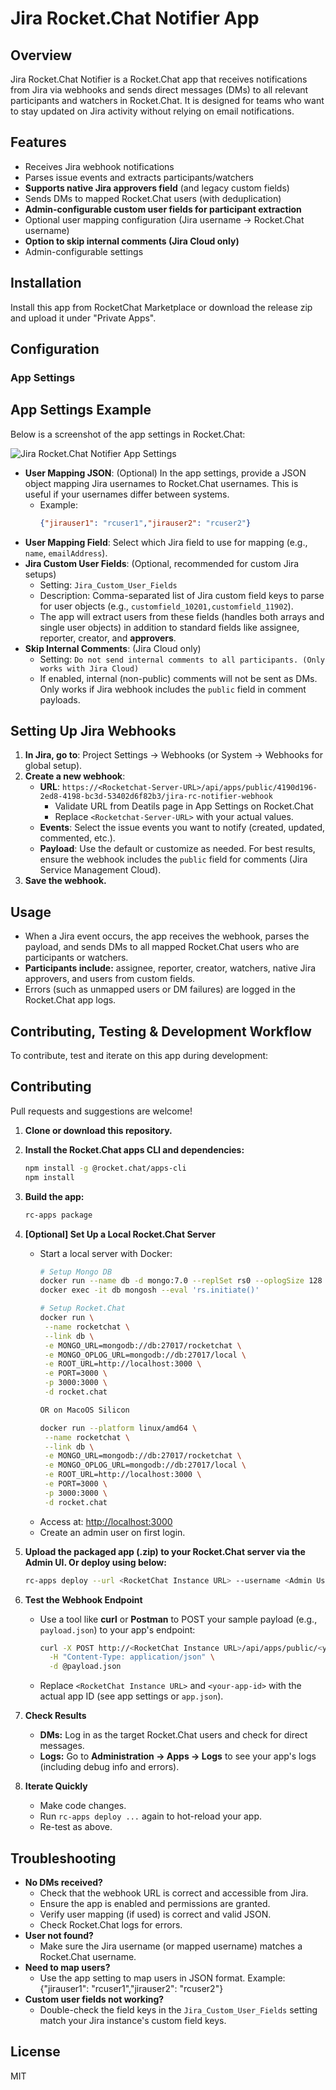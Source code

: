 # Jira Rocket.Chat Notifier App

## Overview
Jira Rocket.Chat Notifier is a Rocket.Chat app that receives notifications from Jira via webhooks and sends direct messages (DMs) to all relevant participants and watchers in Rocket.Chat. It is designed for teams who want to stay updated on Jira activity without relying on email notifications.

## Features
- Receives Jira webhook notifications
- Parses issue events and extracts participants/watchers
- **Supports native Jira approvers field** (and legacy custom fields)
- Sends DMs to mapped Rocket.Chat users (with deduplication)
- **Admin-configurable custom user fields for participant extraction**
- Optional user mapping configuration (Jira username → Rocket.Chat username)
- **Option to skip internal comments (Jira Cloud only)**
- Admin-configurable settings

## Installation
Install this app from RocketChat Marketplace or download the release zip and upload it under "Private Apps".

## Configuration
### App Settings

## App Settings Example
Below is a screenshot of the app settings in Rocket.Chat:

![Jira Rocket.Chat Notifier App Settings](settings-screenshot.png)

- **User Mapping JSON**: (Optional) In the app settings, provide a JSON object mapping Jira usernames to Rocket.Chat usernames. This is useful if your usernames differ between systems.
  - Example:
    ```json
    {"jirauser1": "rcuser1","jirauser2": "rcuser2"}
    ```
- **User Mapping Field**: Select which Jira field to use for mapping (e.g., `name`, `emailAddress`).
- **Jira Custom User Fields**: (Optional, recommended for custom Jira setups)
  - Setting: `Jira_Custom_User_Fields`
  - Description: Comma-separated list of Jira custom field keys to parse for user objects (e.g., `customfield_10201,customfield_11902`).
  - The app will extract users from these fields (handles both arrays and single user objects) in addition to standard fields like assignee, reporter, creator, and **approvers**.
- **Skip Internal Comments**: (Jira Cloud only)
  - Setting: `Do not send internal comments to all participants. (Only works with Jira Cloud)`
  - If enabled, internal (non-public) comments will not be sent as DMs. Only works if Jira webhook includes the `public` field in comment payloads.


## Setting Up Jira Webhooks
1. **In Jira, go to**: Project Settings → Webhooks (or System → Webhooks for global setup).
2. **Create a new webhook**:
   - **URL**: `https://<Rocketchat-Server-URL>/api/apps/public/4190d196-2ed8-4198-bc3d-53402d6f82b3/jira-rc-notifier-webhook`
     - Validate URL from Deatils page in App Settings on Rocket.Chat 
     - Replace `<Rocketchat-Server-URL>` with your actual values.
   - **Events**: Select the issue events you want to notify (created, updated, commented, etc.).
   - **Payload**: Use the default or customize as needed. For best results, ensure the webhook includes the `public` field for comments (Jira Service Management Cloud).
3. **Save the webhook.**

## Usage
- When a Jira event occurs, the app receives the webhook, parses the payload, and sends DMs to all mapped Rocket.Chat users who are participants or watchers.
- **Participants include:** assignee, reporter, creator, watchers, native Jira approvers, and users from custom fields.
- Errors (such as unmapped users or DM failures) are logged in the Rocket.Chat app logs.


## Contributing, Testing & Development Workflow
To contribute, test and iterate on this app during development:

## Contributing
Pull requests and suggestions are welcome!

1. **Clone or download this repository.**
2. **Install the Rocket.Chat apps CLI and dependencies:**
   ```sh
   npm install -g @rocket.chat/apps-cli
   npm install
   ```
3. **Build the app:**
   ```sh
   rc-apps package
   ```
4. **[Optional] Set Up a Local Rocket.Chat Server**
   - Start a local server with Docker:
     ```sh
     # Setup Mongo DB
     docker run --name db -d mongo:7.0 --replSet rs0 --oplogSize 128
     docker exec -it db mongosh --eval 'rs.initiate()'

     # Setup Rocket.Chat
     docker run \
      --name rocketchat \
      --link db \
      -e MONGO_URL=mongodb://db:27017/rocketchat \
      -e MONGO_OPLOG_URL=mongodb://db:27017/local \
      -e ROOT_URL=http://localhost:3000 \
      -e PORT=3000 \
      -p 3000:3000 \
      -d rocket.chat

     OR on MacoOS Silicon

     docker run --platform linux/amd64 \
      --name rocketchat \
      --link db \
      -e MONGO_URL=mongodb://db:27017/rocketchat \
      -e MONGO_OPLOG_URL=mongodb://db:27017/local \
      -e ROOT_URL=http://localhost:3000 \
      -e PORT=3000 \
      -p 3000:3000 \
      -d rocket.chat
     ```
   - Access at: [http://localhost:3000](http://localhost:3000)
   - Create an admin user on first login.

5. **Upload the packaged app (.zip) to your Rocket.Chat server via the Admin UI. Or deploy using below:**
   ```sh
   rc-apps deploy --url <RocketChat Instance URL> --username <Admin User> --password <Admin pasword>
   ```

6. **Test the Webhook Endpoint**
   - Use a tool like **curl** or **Postman** to POST your sample payload (e.g., `payload.json`) to your app's endpoint:
     ```sh
     curl -X POST http://<RocketChat Instance URL>/api/apps/public/<your-app-id>/jira-rc-notifier-webhook \
       -H "Content-Type: application/json" \
       -d @payload.json
     ```
   - Replace `<RocketChat Instance URL>` and `<your-app-id>` with the actual app ID (see app settings or `app.json`).

7. **Check Results**
   - **DMs:** Log in as the target Rocket.Chat users and check for direct messages.
   - **Logs:** Go to **Administration → Apps → Logs** to see your app's logs (including debug info and errors).

8. **Iterate Quickly**
   - Make code changes.
   - Run `rc-apps deploy ...` again to hot-reload your app.
   - Re-test as above.

## Troubleshooting
- **No DMs received?**
  - Check that the webhook URL is correct and accessible from Jira.
  - Ensure the app is enabled and permissions are granted.
  - Verify user mapping (if used) is correct and valid JSON.
  - Check Rocket.Chat logs for errors.
- **User not found?**
  - Make sure the Jira username (or mapped username) matches a Rocket.Chat username.
- **Need to map users?**
  - Use the app setting to map users in JSON format. Example: {"jirauser1": "rcuser1","jirauser2": "rcuser2"}
- **Custom user fields not working?**
  - Double-check the field keys in the `Jira_Custom_User_Fields` setting match your Jira instance's custom field keys.

## License
MIT